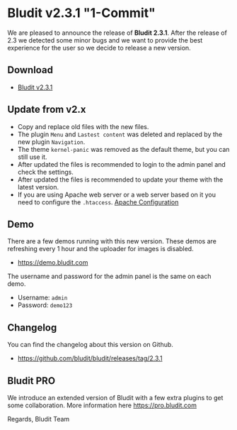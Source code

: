 # Bludit v2.3.1 "1-Commit"
<!-- Date: 2018-03-09 19:00:00 -->

We are pleased to announce the release of **Bludit 2.3.1**. After the release of 2.3 we detected some minor bugs and we want to provide the best experience for the user so we decide to release a new version.

## Download
- [Bludit v2.3.1](https://df6m0u2ovo2fu.cloudfront.net/builds/bludit-2-3-1.zip)

<!-- pagebreak -->

## Update from v2.x
- Copy and replace old files with the new files.
- The plugin `Menu` and `Lastest content` was deleted and replaced by the new plugin `Navigation`.
- The theme `kernel-panic` was removed as the default theme, but you can still use it.
- After updated the files is recommended to login to the admin panel and check the settings.
- After updated the files is recommended to update your theme with the latest version.
- If you are using Apache web server or a web server based on it you need to configure the `.htaccess`. [Apache Configuration](https://docs.bludit.com/en/webservers/apache)

## Demo
There are a few demos running with this new version. These demos are refreshing every 1 hour and the uploader for images is disabled.
- https://demo.bludit.com

The username and password for the admin panel is the same on each demo.
- Username: `admin`
- Password: `demo123`

## Changelog
You can find the changelog about this version on Github.
- https://github.com/bludit/bludit/releases/tag/2.3.1

## Bludit PRO
We introduce an extended version of Bludit with a few extra plugins to get some collaboration.
More information here https://pro.bludit.com

Regards,
Bludit Team